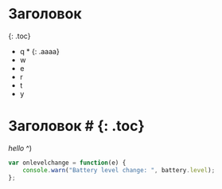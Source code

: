 ---
---

# Заголовок
{: .toc}

* q * {: .aaaa}
* w
* e
* r
* t
* y

# Заголовок # {: .toc}

*hello* ^)

~~~ js
var onlevelchange = function(e) {
    console.warn("Battery level change: ", battery.level);
};
~~~
